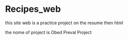 # Recipes_web
this site web is a practice project on the resume then html

the nome of project is Obed Preval Project